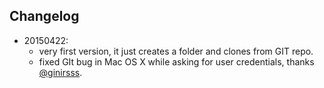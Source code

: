 ## Changelog

- 20150422: 
	- very first version, it just creates a folder and clones from GIT repo.
	- fixed GIt bug in Mac OS X while asking for user credentials, thanks [@ginirsss](http://www.twitter.com/ginirsss).